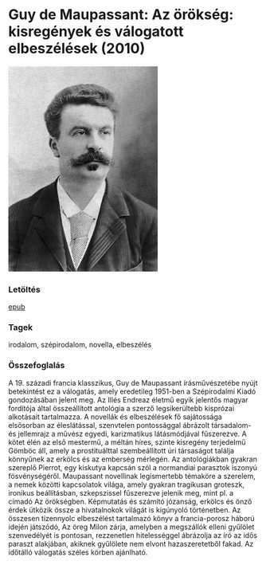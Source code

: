 # <a name="id_710">Guy de Maupassant: Az örökség: kisregények és válogatott elbeszélések (2010)</a>
<img src="https://github.com/BercziSandor/calibre_lib/raw/main/Guy%20de%20Maupassant/Az%20orokseg_%20kisregenyek%20es%20valogato%20%28710%29/cover.jpg" alt="cover" width="300"/>

### Letöltés
[epub](https://github.com/BercziSandor/calibre_lib/raw/main/Guy%20de%20Maupassant/Az%20orokseg_%20kisregenyek%20es%20valogato%20%28710%29/Az%20orokseg_%20kisregenyek%20es%20valo%20-%20Guy%20de%20Maupassant.epub)

### Tagek
irodalom, szépirodalom, novella, elbeszélés

### Összefoglalás
<div>
<p>A 19. századi francia klasszikus, Guy de Maupassant írásművészetébe nyújt betekintést ez a válogatás, amely eredetileg 1951-ben a Szépirodalmi Kiadó gondozásában jelent meg. Az Illés Endreaz életmű egyik jelentős magyar fordítója által összeállított antológia a szerző legsikerültebb kisprózai alkotásait tartalmazza. A novellák és elbeszélések fő sajátossága elsősorban az éleslátással, szenvtelen pontossággal ábrázolt társadalom- és jellemrajz a művész egyedi, karizmatikus látásmódjával fűszerezve. A kötet élén az első mestermű, a méltán híres, szinte kisregény terjedelmű Gömböc áll, amely a prostituálttal szembeállított úri társaságot találja könnyűnek az erkölcs és az emberség mérlegén. Az antológiákban gyakran szereplő Pierrot, egy kiskutya kapcsán szól a normandiai parasztok iszonyú fösvénységéről. Maupassant novellìnak legismertebb témaköre a szerelem, a nemek közötti kapcsolatok világa, amely gyakran tragikusan groteszk, ironikus beállításban, szkepszissel fűszerezve jelenik meg, mint pl. a címadó Az örökségben. Képmutatás és számító józanság, erkölcs és önző érdek ütközik össze a hivatalnokok világát is kigúnyoló történetben. Az összesen tizennyolc elbeszélést tartalmazó könyv a francia-porosz háború idején játszódó, Az öreg Milon zárja, amelyben a megszállók elleni gyűlölet szenvedélyét is pontosan, rezzenetlen hitelességgel ábrázolja az író az idős paraszt alakjában, akiknek gyűlölete nem elvont hazaszeretetből fakad. Az időtálló válogatás széles körben ajánlható.</p></div>


